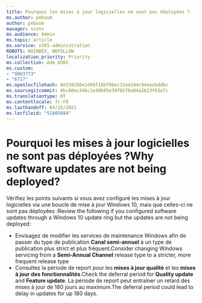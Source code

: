 ```yaml
---
title: Pourquoi les mises à jour logicielles ne sont pas déployées ?
ms.author: pebaum
author: pebaum
manager: scotv
ms.audience: Admin
ms.topic: article
ms.service: o365-administration
ROBOTS: NOINDEX, NOFOLLOW
localization_priority: Priority
ms.collection: Adm_O365
ms.custom:
- "9003773"
- "6717"
ms.openlocfilehash: 8e539260e1d99f18bf9bec32ae244c94aeebddbc
ms.sourcegitcommit: 8bc60ec34bc1e40685e3976576e04a2623f63a7c
ms.translationtype: HT
ms.contentlocale: fr-FR
ms.lasthandoff: 04/15/2021
ms.locfileid: "51805684"
---
```

# <a name="why-software-updates-are-not-being-deployed"></a><span data-ttu-id="89534-102">Pourquoi les mises à jour logicielles ne sont pas déployées ?</span><span class="sxs-lookup"><span data-stu-id="89534-102">Why software updates are not being deployed?</span></span>

<span data-ttu-id="89534-103">Vérifiez les points suivants si vous avez configuré les mises à jour logicielles via une boucle de mise à jour Windows 10, mais que celles-ci ne sont pas déployées :</span><span class="sxs-lookup"><span data-stu-id="89534-103">Review the following if you configured software updates through a Windows 10 update ring but the updates are not being deployed:</span></span>  

- <span data-ttu-id="89534-104">Envisagez de modifier les services de maintenance Windows afin de passer du type de publication **Canal semi-annuel** à un type de publication plus strict et plus fréquent.</span><span class="sxs-lookup"><span data-stu-id="89534-104">Consider changing Windows servicing from a  **Semi-Annual Channel**  release type to a stricter, more frequent release type</span></span>  
- <span data-ttu-id="89534-105">Consultez la période de report pour les **mises à jour qualité** et les **mises à jour des fonctionnalités**.</span><span class="sxs-lookup"><span data-stu-id="89534-105">Check the deferral period for  **Quality update**  and  **Feature update**.</span></span> <span data-ttu-id="89534-106">La période de report peut entraîner un retard des mises à jour de 180 jours au maximum.</span><span class="sxs-lookup"><span data-stu-id="89534-106">The deferral period could lead to delay in updates for up 180 days.</span></span>
